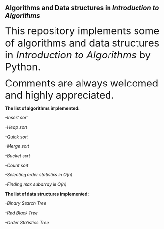 ## Algorithms and Data structures in *Introduction to Algorithms*

<font size = 6>This repository implements some of algorithms and data structures in *Introduction to Algorithms* by Python.</font>

<font size = 6>Comments are always welcomed and highly appreciated.</font>



**The list of algorithms implemented:**

*-Insert sort*

*-Heap sort*

*-Quick sort*

*-Merge sort*

*-Bucket sort*

*-Count sort*

*-Selecting order statistics in O(n)*

*-Finding max subarray in O(n)*




**The list of data structures implemented:**

*-Binary Search Tree*

*-Red Black Tree*

*-Order Statistics Tree*

